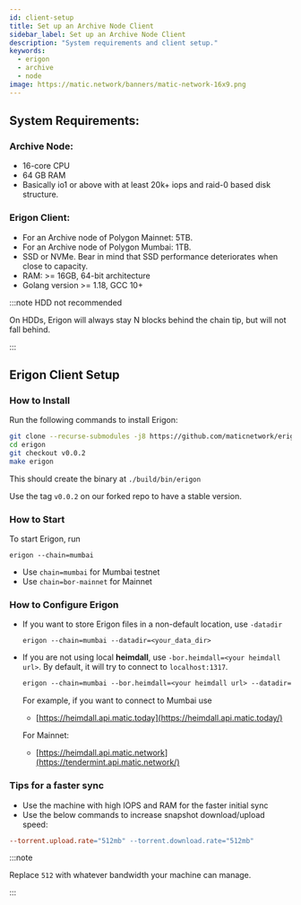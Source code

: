 ```yaml
---
id: client-setup
title: Set up an Archive Node Client
sidebar_label: Set up an Archive Node Client
description: "System requirements and client setup."
keywords:
  - erigon
  - archive
  - node
image: https://matic.network/banners/matic-network-16x9.png
---
```


## System Requirements:

### Archive Node:

- 16-core CPU
- 64 GB RAM
- Basically io1 or above with at least 20k+ iops and raid-0 based disk structure. 

### Erigon Client:

- For an Archive node of Polygon Mainnet: 5TB. 
- For an Archive node of Polygon Mumbai: 1TB.
- SSD or NVMe. Bear in mind that SSD performance deteriorates when close to capacity.
- RAM: >= 16GB, 64-bit architecture
- Golang version >= 1.18, GCC 10+ 

:::note HDD not recommended

On HDDs, Erigon will always stay N blocks behind the chain tip, but will not fall behind. 

:::

## Erigon Client Setup

### How to Install
Run the following commands to install Erigon:

```bash
git clone --recurse-submodules -j8 https://github.com/maticnetwork/erigon.git
cd erigon
git checkout v0.0.2
make erigon
```

This should create the binary at ```./build/bin/erigon```

Use the tag `v0.0.2` on our forked repo to have a stable version. 

### How to Start

To start Erigon, run

```
erigon --chain=mumbai
```

- Use `chain=mumbai` for Mumbai testnet
- Use `chain=bor-mainnet` for Mainnet

### How to Configure Erigon

- If you want to store Erigon files in a non-default location, use `-datadir`

    
    ```
    erigon --chain=mumbai --datadir=<your_data_dir>
    ```
    
- If you are not using local **heimdall**, use `-bor.heimdall=<your heimdall url>`. By default, it will try to connect to `localhost:1317`.

    
    ```makefile
    erigon --chain=mumbai --bor.heimdall=<your heimdall url> --datadir=<your_data_dir>
    ```
    
    For example, if you want to connect to Mumbai use 
    
    - [https://heimdall.api.matic.today](https://heimdall.api.matic.today/)
    
    For Mainnet:
    
    - [https://heimdall.api.matic.network](https://tendermint.api.matic.network/)

### Tips for a faster sync

- Use the machine with high IOPS and RAM for the faster initial sync
- Use the below commands to increase snapshot download/upload speed:

```makefile
--torrent.upload.rate="512mb" --torrent.download.rate="512mb"
```

:::note

Replace `512` with whatever bandwidth your machine can manage.

:::

